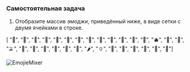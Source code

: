 ### Самостоятельная задача

1. Отобразите массив эмоджи, приведённый ниже, в виде сетки с двумя ячейками в строке.

[ "🍇", "🍈", "🍉", "🍊", "🍋", "🍌", "🍍", "🥭", "🍎", "🍏", "🍐", "🍒", "🍓", "🫐", "🥝", "🍅", "🫒", "🥥", "🥑", "🍆", "🥔", "🥕", "🌽", "🌶️", "🫑", "🥒", "🥬", "🥦", "🧄", "🧅", "🍄"]

![EmojieMixer](https://github.com/PavelNik00/emojiMixer/assets/143431196/7b3e8a7b-367d-46ad-b786-0c4dec9e237e)
